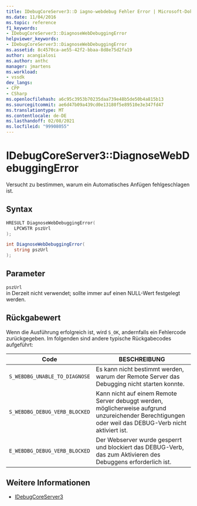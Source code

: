 ```yaml
---
title: IDebugCoreServer3::D iagno-webdebug Fehler Error | Microsoft-Dokumentation
ms.date: 11/04/2016
ms.topic: reference
f1_keywords:
- IDebugCoreServer3::DiagnoseWebDebuggingError
helpviewer_keywords:
- IDebugCoreServer3::DiagnoseWebDebuggingError
ms.assetid: 8c4570ca-ae55-42f2-bbaa-8d8e75d2fa19
author: acangialosi
ms.author: anthc
manager: jmartens
ms.workload:
- vssdk
dev_langs:
- CPP
- CSharp
ms.openlocfilehash: a6c95c3953b70235daa739e48b5de50b4a815b13
ms.sourcegitcommit: ae6d47b09a439cd0e13180f5e89510e3e347fd47
ms.translationtype: MT
ms.contentlocale: de-DE
ms.lasthandoff: 02/08/2021
ms.locfileid: "99908055"
---
```

# <a name="idebugcoreserver3diagnosewebdebuggingerror"></a>IDebugCoreServer3::DiagnoseWebDebuggingError
Versucht zu bestimmen, warum ein Automatisches Anfügen fehlgeschlagen ist.

## <a name="syntax"></a>Syntax

```cpp
HRESULT DiagnoseWebDebuggingError(
   LPCWSTR pszUrl
);
```

```csharp
int DiagnoseWebDebuggingError(
   string pszUrl
);
```

## <a name="parameters"></a>Parameter
`pszUrl`\
in Derzeit nicht verwendet; sollte immer auf einen NULL-Wert festgelegt werden.

## <a name="return-value"></a>Rückgabewert
 Wenn die Ausführung erfolgreich ist, wird `S_OK`, andernfalls ein Fehlercode zurückgegeben. Im folgenden sind andere typische Rückgabecodes aufgeführt:

|Code|BESCHREIBUNG|
|----------|-----------------|
|`S_WEBDBG_UNABLE_TO_DIAGNOSE`|Es kann nicht bestimmt werden, warum der Remote Server das Debugging nicht starten konnte.|
|`S_WEBDBG_DEBUG_VERB_BLOCKED`|Kann nicht auf einem Remote Server debuggt werden, möglicherweise aufgrund unzureichender Berechtigungen oder weil das DEBUG-Verb nicht aktiviert ist.|
|`E_WEBDBG_DEBUG_VERB_BLOCKED`|Der Webserver wurde gesperrt und blockiert das DEBUG-Verb, das zum Aktivieren des Debuggens erforderlich ist.|

## <a name="see-also"></a>Weitere Informationen
- [IDebugCoreServer3](../../../extensibility/debugger/reference/idebugcoreserver3.md)
